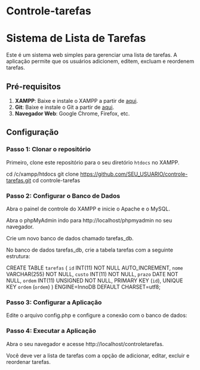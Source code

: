 # Controle-tarefas
# Sistema de Lista de Tarefas

Este é um sistema web simples para gerenciar uma lista de tarefas. A aplicação permite que os usuários adicionem, editem, excluam e reordenem tarefas. 

## Pré-requisitos

1. **XAMPP**: Baixe e instale o XAMPP a partir de [aqui](https://www.apachefriends.org/index.html).
2. **Git**: Baixe e instale o Git a partir de [aqui](https://git-scm.com/).
3. **Navegador Web**: Google Chrome, Firefox, etc.

## Configuração

### Passo 1: Clonar o repositório

Primeiro, clone este repositório para o seu diretório `htdocs` no XAMPP.


cd /c/xampp/htdocs
git clone https://github.com/SEU_USUARIO/controle-tarefas.git
cd controle-tarefas



### Passo 2: Configurar o Banco de Dados
Abra o painel de controle do XAMPP e inicie o Apache e o MySQL.

Abra o phpMyAdmin indo para http://localhost/phpmyadmin no seu navegador.

Crie um novo banco de dados chamado tarefas_db.

No banco de dados tarefas_db, crie a tabela tarefas com a seguinte estrutura:


CREATE TABLE `tarefas` (
  `id` INT(11) NOT NULL AUTO_INCREMENT,
  `nome` VARCHAR(255) NOT NULL,
  `custo` INT(11) NOT NULL,
  `prazo` DATE NOT NULL,
  `ordem` INT(11) UNSIGNED NOT NULL,
  PRIMARY KEY (`id`),
  UNIQUE KEY `ordem` (`ordem`)
) ENGINE=InnoDB DEFAULT CHARSET=utf8;


### Passo 3: Configurar a Aplicação
Edite o arquivo config.php e configure a conexão com o banco de dados:


<?php

$dbHost = 'Localhost';
$dbUsername = 'root';
$dbPassword = '';
$dbName = 'lista_tarefas';


$conexao = new mysqli($dbHost,$dbUsername,$dbPassword,$dbName);

?>

### Passo 4: Executar a Aplicação
Abra o seu navegador e acesse http://localhost/controletarefas.

Você deve ver a lista de tarefas com a opção de adicionar, editar, excluir e reordenar tarefas.
